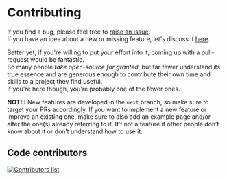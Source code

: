 # Contributing

If you find a bug, please feel free to [raise an issue](https://github.com/icflorescu/mantine-contextmenu/issues).  
If you have an idea about a new or missing feature, let's discuss it [here](https://github.com/icflorescu/mantine-contextmenu/discussions).

Better yet, if you're willing to put your effort into it, coming up with a pull-request would be fantastic.  
So many people _take open-source for granted_, but far fewer understand its true essence and are generous enough to contribute their own time and skills to a project they find useful.  
If you're here though, you're probably one of the fewer ones.

**NOTE:**
New features are developed in the `next` branch, so make sure to target your PRs accordingly.
If you want to implement a new feature or improve an existing one, make sure to also add an example page and/or alter the one(s) already referring to it. It’t not a feature if other people don’t know about it or don’t understand how to use it.

## Code contributors

[![Contributors list](https://contrib.rocks/image?repo=icflorescu/mantine-contextmenu)](https://github.com/icflorescu/mantine-contextmenu/graphs/contributors)
